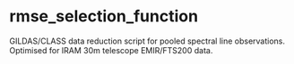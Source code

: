 # rmse_selection_function
GILDAS/CLASS data reduction script for pooled spectral line observations. Optimised for IRAM 30m telescope EMIR/FTS200 data.
